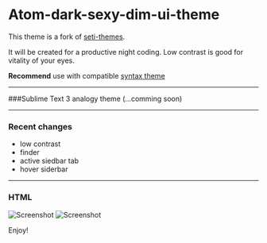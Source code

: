 # Atom-dark-sexy-dim-ui-theme

This theme is a fork of [seti-themes](https://github.com/jesseweed/seti-ui).

It will be created for a productive night coding.
Low contrast is good for vitality of your eyes.

**Recommend** use with compatible [syntax theme](https://github.com/alexiTakov/atom-dark-sexy-dim-theme-syntax)
***

###Sublime Text 3 analogy theme
(...comming soon)

***

### Recent changes
* low contrast
* finder
* active siedbar tab
* hover siderbar



---------------------------------------------------------
### HTML
![Screenshot](https://github.com/alexiTakov/atom-dark-sexy-dim-ui-theme/blob/master/screenshots/Settings%20—%20%7E-.atom-packages%20Atom%2C%20Today%20at%2000.29.35.png?raw=true)
![Screenshot](https://github.com/alexiTakov/atom-dark-sexy-dim-ui-theme/blob/master/screenshots/%7E-.atom-packages%20Atom%2C%20Today%20at%2000.31.37.png?raw=true)




Enjoy!
